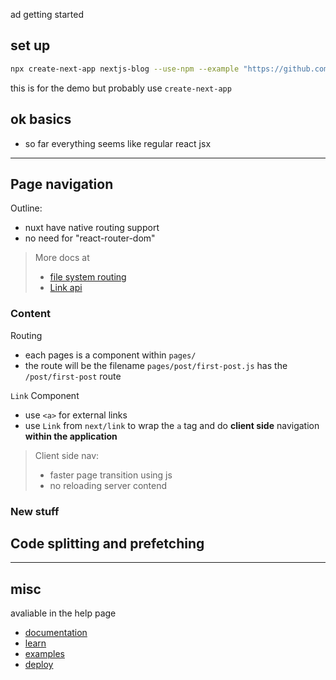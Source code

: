 ad getting started 

## set up

```sh
npx create-next-app nextjs-blog --use-npm --example "https://github.com/vercel/next-learn-starter/tree/master/learn-starter"
```

this is for the demo but probably use `create-next-app`

## ok basics

- so far everything seems like regular react jsx
---

## Page navigation

Outline: 
- nuxt have native routing support
- no need for "react-router-dom"

> More docs at
> - [file system routing](https://nextjs.org/docs/routing/introduction)
> - [Link api](https://nextjs.org/docs/api-reference/next/link)

### Content

Routing
- each pages is a component within `pages/`
- the route will be the filename `pages/post/first-post.js` has the `/post/first-post` route


`Link` Component
- use `<a>` for external links
- use `Link` from `next/link` to wrap the `a` tag and do **client side** navigation **within the application**

> Client side nav:
> - faster page transition using js
> - no reloading server contend

### New stuff

Code splitting and prefetching
- 

---
## misc

avaliable in the help page

- [documentation](https://nextjs.org/docs)
- [learn](https://nextjs.org/learn/basics/create-nextjs-app)
- [examples](https://github.com/vercel/next.js/tree/master/examples)
- [deploy](https://vercel.com/new?utm_medium=default-template&filter=next.js&utm_source=create-next-app&utm_campaign=create-next-app)